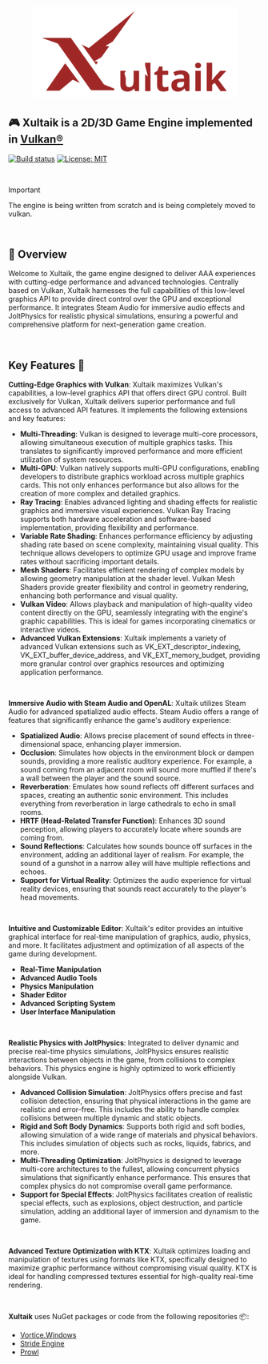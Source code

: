 



<h1 align="center">
   <img src="Logo/XULTAIK-2.png" width=410>

  
  ##              🎮 Xultaik is a 2D/3D Game Engine implemented in [Vulkan®](https://www.khronos.org/vulkan/)

  
</h1>


[![Build status](https://github.com/FaberSanZ/Zeckoxe/workflows/ci/badge.svg)](https://github.com/FaberSanZ/Xultaik/actions)
[![License: MIT](https://img.shields.io/badge/License-MIT-yellow.svg)](https://github.com/FaberSanZ/Xultaik/blob/master/LICENSE) 

<br>

> [!IMPORTANT]
> The engine is being written from scratch and is being completely moved to vulkan.


<br>

## 📝 Overview
Welcome to Xultaik, the game engine designed to deliver AAA experiences with cutting-edge performance and advanced technologies. Centrally based on Vulkan, Xultaik harnesses the full capabilities of this low-level graphics API to provide direct control over the GPU and exceptional performance. It integrates Steam Audio for immersive audio effects and JoltPhysics for realistic physical simulations, ensuring a powerful and comprehensive platform for next-generation game creation.

<br>

## Key Features 🚀

**Cutting-Edge Graphics with Vulkan**:
Xultaik maximizes Vulkan's capabilities, a low-level graphics API that offers direct GPU control. Built exclusively for Vulkan, Xultaik delivers superior performance and full access to advanced API features. It implements the following extensions and key features:

- **Multi-Threading**: Vulkan is designed to leverage multi-core processors, allowing simultaneous execution of multiple graphics tasks. This translates to significantly improved performance and more efficient utilization of system resources.
- **Multi-GPU**: Vulkan natively supports multi-GPU configurations, enabling developers to distribute graphics workload across multiple graphics cards. This not only enhances performance but also allows for the creation of more complex and detailed graphics.
- **Ray Tracing**: Enables advanced lighting and shading effects for realistic graphics and immersive visual experiences. Vulkan Ray Tracing supports both hardware acceleration and software-based implementation, providing flexibility and performance.
- **Variable Rate Shading**: Enhances performance efficiency by adjusting shading rate based on scene complexity, maintaining visual quality. This technique allows developers to optimize GPU usage and improve frame rates without sacrificing important details.
- **Mesh Shaders**: Facilitates efficient rendering of complex models by allowing geometry manipulation at the shader level. Vulkan Mesh Shaders provide greater flexibility and control in geometry rendering, enhancing both performance and visual quality.
- **Vulkan Video**: Allows playback and manipulation of high-quality video content directly on the GPU, seamlessly integrating with the engine's graphic capabilities. This is ideal for games incorporating cinematics or interactive videos.
- **Advanced Vulkan Extensions**: Xultaik implements a variety of advanced Vulkan extensions such as VK_EXT_descriptor_indexing, VK_EXT_buffer_device_address, and VK_EXT_memory_budget, providing more granular control over graphics resources and optimizing application performance.

<br>

**Immersive Audio with Steam Audio and OpenAL**:
Xultaik utilizes Steam Audio for advanced spatialized audio effects. Steam Audio offers a range of features that significantly enhance the game's auditory experience:

- **Spatialized Audio**: Allows precise placement of sound effects in three-dimensional space, enhancing player immersion.
- **Occlusion**: Simulates how objects in the environment block or dampen sounds, providing a more realistic auditory experience. For example, a sound coming from an adjacent room will sound more muffled if there's a wall between the player and the sound source.
- **Reverberation**: Emulates how sound reflects off different surfaces and spaces, creating an authentic sonic environment. This includes everything from reverberation in large cathedrals to echo in small rooms.
- **HRTF (Head-Related Transfer Function)**: Enhances 3D sound perception, allowing players to accurately locate where sounds are coming from.
- **Sound Reflections**: Calculates how sounds bounce off surfaces in the environment, adding an additional layer of realism. For example, the sound of a gunshot in a narrow alley will have multiple reflections and echoes.
- **Support for Virtual Reality**: Optimizes the audio experience for virtual reality devices, ensuring that sounds react accurately to the player's head movements.

<br>

**Intuitive and Customizable Editor**:
Xultaik's editor provides an intuitive graphical interface for real-time manipulation of graphics, audio, physics, and more. It facilitates adjustment and optimization of all aspects of the game during development.

- **Real-Time Manipulation**
- **Advanced Audio Tools**
- **Physics Manipulation**
- **Shader Editor**
- **Advanced Scripting System**
- **User Interface Manipulation**

<br>

**Realistic Physics with JoltPhysics**:
Integrated to deliver dynamic and precise real-time physics simulations, JoltPhysics ensures realistic interactions between objects in the game, from collisions to complex behaviors. This physics engine is highly optimized to work efficiently alongside Vulkan.

- **Advanced Collision Simulation**: JoltPhysics offers precise and fast collision detection, ensuring that physical interactions in the game are realistic and error-free. This includes the ability to handle complex collisions between multiple dynamic and static objects.
- **Rigid and Soft Body Dynamics**: Supports both rigid and soft bodies, allowing simulation of a wide range of materials and physical behaviors. This includes simulation of objects such as rocks, liquids, fabrics, and more.
- **Multi-Threading Optimization**: JoltPhysics is designed to leverage multi-core architectures to the fullest, allowing concurrent physics simulations that significantly enhance performance. This ensures that complex physics do not compromise overall game performance.
- **Support for Special Effects**: JoltPhysics facilitates creation of realistic special effects, such as explosions, object destruction, and particle simulation, adding an additional layer of immersion and dynamism to the game.

<br>

**Advanced Texture Optimization with KTX**:
Xultaik optimizes loading and manipulation of textures using formats like KTX, specifically designed to maximize graphic performance without compromising visual quality. KTX is ideal for handling compressed textures essential for high-quality real-time rendering.

<br>

**Xultaik** uses NuGet packages or code from the following repositories 📦:
- [Vortice.Windows](https://github.com/amerkoleci/Vortice.Windows)
- [Stride Engine](https://github.com/stride3d/stride)
- [Prowl](https://github.com/ProwlEngine/Prowl)


